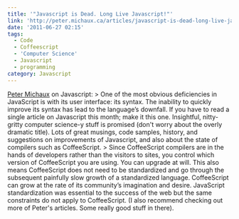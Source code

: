 ```yaml
---
title: '"Javascript is Dead. Long Live Javascript!"'
link: 'http://peter.michaux.ca/articles/javascript-is-dead-long-live-javascript'
date: '2011-06-27 02:15'
tags:
  - Code
  - Coffeescript
  - 'Computer Science'
  - Javascript
  - programming
category: Javascript
---
```


[Peter Michaux](http://peter.michaux.ca/) on Javascript: > One of the most obvious deficiencies in JavaScript is with its user interface: its syntax. The inability to quickly improve its syntax has lead to the language’s downfall.
If you have to read a single article on Javascript this month; make it this one. Insightful, nitty-gritty computer science-y stuff is promised (don't worry about the overly dramatic title). Lots of great musings, code samples, history, and suggestions on improvements of Javascript, and also about the state of compilers such as CoffeeScript. > Since CoffeeScript compilers are in the hands of developers rather than the visitors to sites, you control which version of CoffeeScript you are using. You can upgrade at will. This also means CoffeeScript does not need to be standardized and go through the subsequent painfully slow growth of a standardized language. CoffeeScript can grow at the rate of its community’s imagination and desire. JavaScript standardization was essential to the success of the web but the same constraints do not apply to CoffeeScript.
(I also recommend checking out more of Peter's articles. Some really good stuff in there).
